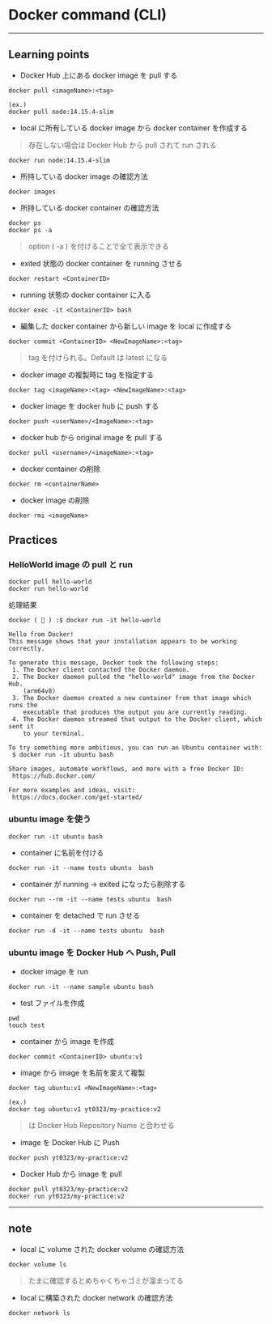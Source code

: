 # Docker command (CLI)

---

## Learning points

- Docker Hub 上にある docker image を pull する

```
docker pull <imageName>:<tag>

(ex.)
docker pull node:14.15.4-slim
```

- local に所有している docker image から docker container を作成する

> 存在しない場合は Docker Hub から pull されて run される

```
docker run node:14.15.4-slim
```

- 所持している docker image の確認方法

```
docker images
```

- 所持している docker container の確認方法

```
docker ps
docker ps -a
```

> option ( -a ) を付けることで全て表示できる

- exited 状態の docker container を running させる

```
docker restart <ContainerID>
```

- running 状態の docker container に入る

```
docker exec -it <ContainerID> bash
```

- 編集した docker container から新しい image を local に作成する

```
docker commit <ContainerID> <NewImageName>:<tag>
```

> tag を付けられる。Default は latest になる

- docker image の複製時に tag を指定する

```
docker tag <imageName>:<tag> <NewImageName>:<tag>
```

- docker image を docker hub に push する

```
docker push <userName>/<ImageName>:<tag>
```

- docker hub から original image を pull する

```
docker pull <username>/<imageName>:<tag>
```

- docker container の削除

```
docker rm <containerName>
```

- docker image の削除

```
docker rmi <imageName>
```

## Practices

### HelloWorld image の pull と run

```
docker pull hello-world
docker run hello-world
```

処理結果

```
docker ( 🍇 ) :$ docker run -it hello-world

Hello from Docker!
This message shows that your installation appears to be working correctly.

To generate this message, Docker took the following steps:
 1. The Docker client contacted the Docker daemon.
 2. The Docker daemon pulled the "hello-world" image from the Docker Hub.
    (arm64v8)
 3. The Docker daemon created a new container from that image which runs the
    executable that produces the output you are currently reading.
 4. The Docker daemon streamed that output to the Docker client, which sent it
    to your terminal.

To try something more ambitious, you can run an Ubuntu container with:
 $ docker run -it ubuntu bash

Share images, automate workflows, and more with a free Docker ID:
 https://hub.docker.com/

For more examples and ideas, visit:
 https://docs.docker.com/get-started/
```

### ubuntu image を使う

```
docker run -it ubuntu bash
```

- container に名前を付ける

```
docker run -it --name tests ubuntu  bash
```

- container が running -> exited になったら削除する

```
docker run --rm -it --name tests ubuntu  bash
```

- container を detached で run させる

```
docker run -d -it --name tests ubuntu  bash
```

### ubuntu image を Docker Hub へ Push, Pull

- docker image を run

```
docker run -it --name sample ubuntu bash
```

- test ファイルを作成

```
pwd
touch test
```

- container から image を作成

```
docker commit <ContainerID> ubuntu:v1
```

- image から image を名前を変えて複製

```
docker tag ubuntu:v1 <NewImageName>:<tag>

(ex.)
docker tag ubuntu:v1 yt0323/my-practice:v2
```

> <NewImageName>は Docker Hub Repository Name と合わせる

- image を Docker Hub に Push

```
docker push yt0323/my-practice:v2
```

- Docker Hub から image を pull

```
docker pull yt0323/my-practice:v2
docker run yt0323/my-practice:v2
```

---

## note

- local に volume された docker volume の確認方法

```
docker volume ls
```

> たまに確認するとめちゃくちゃゴミが溜まってる

- local に構築された docker network の確認方法

```
docker network ls
```
